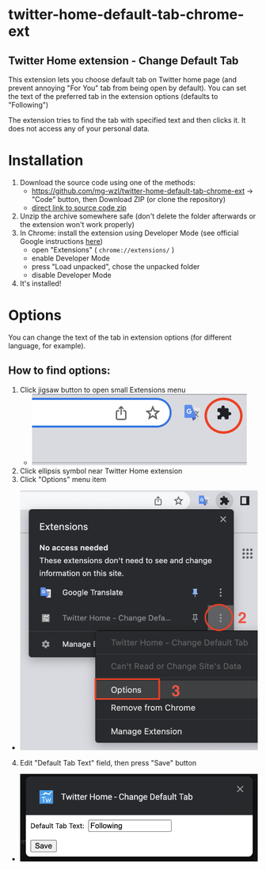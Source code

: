 # twitter-home-default-tab-chrome-ext
## Twitter Home extension - Change Default Tab

This extension lets you choose default tab on Twitter home page (and prevent annoying "For You" tab from being open by default). 
You can set the text of the preferred tab in the extension options (defaults to "Following")

The extension tries to find the tab with specified text and then clicks it. It does not access any of your personal data.

# Installation

1. Download the source code using one of the methods:
    - https://github.com/mg-wzl/twitter-home-default-tab-chrome-ext -> "Code" button, then Download ZIP (or clone the repository)
    - [direct link to source code zip](https://github.com/mg-wzl/twitter-home-default-tab-chrome-ext/archive/refs/heads/main.zip)
2. Unzip the archive somewhere safe (don't delete the folder afterwards or the extension won't work properly)
3. In Chrome: install the extension using Developer Mode (see official Google instructions [here](https://developer.chrome.com/docs/extensions/mv3/getstarted/development-basics/#load-unpacked))
    - open "Extensions" ( `chrome://extensions/` )
    - enable Developer Mode
    - press "Load unpacked", chose the unpacked folder
    - disable Developer Mode
4. It's installed!

# Options

You can change the text of the tab in extension options (for different language, for example).

## How to find options:

1. Click jigsaw button to open small Extensions menu 
    - ![Click jigsaw button to open small Extensions menu](instructions/options-1.png)
2. Click ellipsis symbol near Twitter Home extension
3. Click "Options" menu item
- ![1. Click ellipsis symbol near Twitter Home extension. 2. Click "Options" item](instructions/options-2.png)
4. Edit "Default Tab Text" field, then press "Save" button
- ![Edit "Default Tab Text" field and press "Save" button](instructions/options-3.png)
